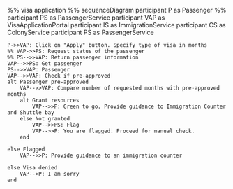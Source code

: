 
%% visa application %%
sequenceDiagram
    participant P as Passenger
    %% participant PS as PassengerService
    participant VAP as VisaApplicationPortal
    participant IS as ImmigrationService
    participant CS as ColonyService
    participant PS as PassengerService

    P->>VAP: Click on "Apply" button. Specify type of visa in months
    %% VAP->>PS: Request status of the passenger
    %% PS-->>VAP: Return passenger information
    VAP-->>PS: Get passenger
    PS-->>VAP: Passenger
    VAP-->>VAP: Check if pre-approved
    alt Passenger pre-approved
        VAP-->>VAP: Compare number of requested months with pre-approved months
        alt Grant resources
            VAP-->>P: Green to go. Provide guidance to Immigration Counter and Shuttle bay
        else Not granted
            VAP-->>PS: Flag
            VAP-->>P: You are flagged. Proceed for manual check.
        end
        
    else Flagged
        VAP-->>P: Provide guidance to an immigration counter

    else Visa denied
        VAP-->P: I am sorry
    end
